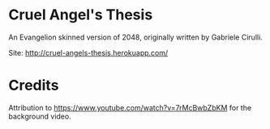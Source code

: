 Cruel Angel's Thesis
====================

An Evangelion skinned version of 2048, originally written by Gabriele Cirulli.

Site: http://cruel-angels-thesis.herokuapp.com/

Credits
=======

Attribution to https://www.youtube.com/watch?v=7rMcBwbZbKM for the background video.